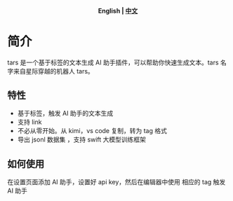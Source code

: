 <h4 align="center">
	<p>
		<b>English</b> |
		<a href="README_zh.md">中文</a>
	<p>
</h4>

# 简介

tars 是一个基于标签的文本生成 AI 助手插件，可以帮助你快速生成文本。tars 名字来自星际穿越的机器人 tars。

## 特性

- 基于标签，触发 AI 助手的文本生成
- 支持 link
- 不必从零开始。从 kimi，vs code 复制，转为 tag 格式
- 导出 jsonl 数据集 ，支持 swift 大模型训练框架

## 如何使用

在设置页面添加 AI 助手，设置好 api key，然后在编辑器中使用 相应的 tag 触发 AI 助手
